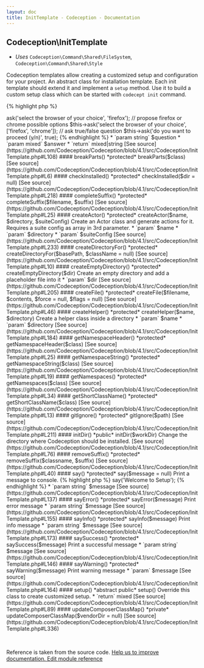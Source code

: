 ```yaml
---
layout: doc
title: InitTemplate - Codeception - Documentation
---
```



## Codeception\InitTemplate


* *Uses* `Codeception\Command\Shared\FileSystem`, `Codeception\Command\Shared\Style`

Codeception templates allow creating a customized setup and configuration for your project.
An abstract class for installation template. Each init template should extend it and implement a `setup` method.
Use it to build a custom setup class which can be started with `codecept init` command.


{% highlight php %}

<?php
namespace Codeception\Template; // it is important to use this namespace so codecept init could locate this template
class CustomInstall extends \Codeception\InitTemplate
{
     public function setup()
     {
        // implement this
     }
}

{% endhighlight %}
This class provides various helper methods for building customized setup


#### __construct()

 *public* __construct($input, $output) 

[See source](https://github.com/Codeception/Codeception/blob/4.1/src/Codeception/InitTemplate.php#L66)

#### addModulesToComposer()

 *protected* addModulesToComposer($modules) 

[See source](https://github.com/Codeception/Codeception/blob/4.1/src/Codeception/InitTemplate.php#L260)

#### addStyles()

 *public* addStyles($output) 

[See source](https://github.com/Codeception/Codeception/blob/4.1/src/Codeception/InitTemplate.php#L9)

#### ask()

 *protected* ask($question, $answer = null) 

{% highlight php %}

<?php
// propose firefox as default browser
$this->ask('select the browser of your choice', 'firefox');

// propose firefox or chrome possible options
$this->ask('select the browser of your choice', ['firefox', 'chrome']);

// ask true/false question
$this->ask('do you want to proceed (y/n)', true);

{% endhighlight %}

 * `param string` $question
 * `param mixed` $answer
 * `return` mixed|string

[See source](https://github.com/Codeception/Codeception/blob/4.1/src/Codeception/InitTemplate.php#L108)

#### breakParts()

 *protected* breakParts($class) 

[See source](https://github.com/Codeception/Codeception/blob/4.1/src/Codeception/InitTemplate.php#L6)

#### checkInstalled()

 *protected* checkInstalled($dir = null) 

[See source](https://github.com/Codeception/Codeception/blob/4.1/src/Codeception/InitTemplate.php#L218)

#### completeSuffix()

 *protected* completeSuffix($filename, $suffix) 

[See source](https://github.com/Codeception/Codeception/blob/4.1/src/Codeception/InitTemplate.php#L25)

#### createActor()

 *protected* createActor($name, $directory, $suiteConfig) 

Create an Actor class and generate actions for it.
Requires a suite config as array in 3rd parameter.

 * `param` $name
 * `param` $directory
 * `param` $suiteConfig

[See source](https://github.com/Codeception/Codeception/blob/4.1/src/Codeception/InitTemplate.php#L233)

#### createDirectoryFor()

 *protected* createDirectoryFor($basePath, $className = null) 

[See source](https://github.com/Codeception/Codeception/blob/4.1/src/Codeception/InitTemplate.php#L10)

#### createEmptyDirectory()

 *protected* createEmptyDirectory($dir) 

Create an empty directory and add a placeholder file into it
 * `param` $dir

[See source](https://github.com/Codeception/Codeception/blob/4.1/src/Codeception/InitTemplate.php#L205)

#### createFile()

 *protected* createFile($filename, $contents, $force = null, $flags = null) 

[See source](https://github.com/Codeception/Codeception/blob/4.1/src/Codeception/InitTemplate.php#L46)

#### createHelper()

 *protected* createHelper($name, $directory) 

Create a helper class inside a directory

 * `param` $name
 * `param` $directory

[See source](https://github.com/Codeception/Codeception/blob/4.1/src/Codeception/InitTemplate.php#L184)

#### getNamespaceHeader()

 *protected* getNamespaceHeader($class) 

[See source](https://github.com/Codeception/Codeception/blob/4.1/src/Codeception/InitTemplate.php#L25)

#### getNamespaceString()

 *protected* getNamespaceString($class) 

[See source](https://github.com/Codeception/Codeception/blob/4.1/src/Codeception/InitTemplate.php#L19)

#### getNamespaces()

 *protected* getNamespaces($class) 

[See source](https://github.com/Codeception/Codeception/blob/4.1/src/Codeception/InitTemplate.php#L34)

#### getShortClassName()

 *protected* getShortClassName($class) 

[See source](https://github.com/Codeception/Codeception/blob/4.1/src/Codeception/InitTemplate.php#L13)

#### gitIgnore()

 *protected* gitIgnore($path) 

[See source](https://github.com/Codeception/Codeception/blob/4.1/src/Codeception/InitTemplate.php#L211)

#### initDir()

 *public* initDir($workDir) 

Change the directory where Codeception should be installed.

[See source](https://github.com/Codeception/Codeception/blob/4.1/src/Codeception/InitTemplate.php#L76)

#### removeSuffix()

 *protected* removeSuffix($classname, $suffix) 

[See source](https://github.com/Codeception/Codeception/blob/4.1/src/Codeception/InitTemplate.php#L40)

#### say()

 *protected* say($message = null) 

Print a message to console.

{% highlight php %}

<?php
$this->say('Welcome to Setup');

{% endhighlight %}


 * `param string` $message

[See source](https://github.com/Codeception/Codeception/blob/4.1/src/Codeception/InitTemplate.php#L137)

#### sayError()

 *protected* sayError($message) 

Print error message
 * `param string` $message

[See source](https://github.com/Codeception/Codeception/blob/4.1/src/Codeception/InitTemplate.php#L155)

#### sayInfo()

 *protected* sayInfo($message) 

Print info message
 * `param string` $message

[See source](https://github.com/Codeception/Codeception/blob/4.1/src/Codeception/InitTemplate.php#L173)

#### saySuccess()

 *protected* saySuccess($message) 

Print a successful message
 * `param string` $message

[See source](https://github.com/Codeception/Codeception/blob/4.1/src/Codeception/InitTemplate.php#L146)

#### sayWarning()

 *protected* sayWarning($message) 

Print warning message
 * `param` $message

[See source](https://github.com/Codeception/Codeception/blob/4.1/src/Codeception/InitTemplate.php#L164)

#### setup()

 *abstract public* setup() 

Override this class to create customized setup.
 * `return` mixed

[See source](https://github.com/Codeception/Codeception/blob/4.1/src/Codeception/InitTemplate.php#L89)

#### updateComposerClassMap()

 *private* updateComposerClassMap($vendorDir = null) 

[See source](https://github.com/Codeception/Codeception/blob/4.1/src/Codeception/InitTemplate.php#L336)

<p>&nbsp;</p><div class="alert alert-warning">Reference is taken from the source code. <a href="https://github.com/Codeception/Codeception/blob/4.1/src/Codeception/InitTemplate.php">Help us to improve documentation. Edit module reference</a></div>
